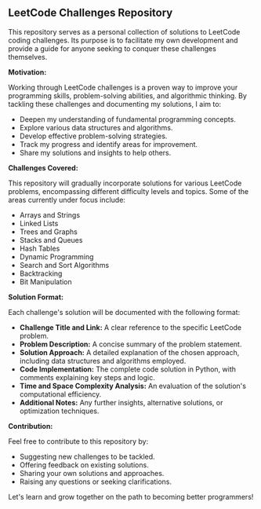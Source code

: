 ## LeetCode Challenges Repository

This repository serves as a personal collection of solutions to LeetCode coding challenges. Its purpose is to facilitate my own development and provide a guide for anyone seeking to conquer these challenges themselves.

**Motivation:**

Working through LeetCode challenges is a proven way to improve your programming skills, problem-solving abilities, and algorithmic thinking. By tackling these challenges and documenting my solutions, I aim to:

- Deepen my understanding of fundamental programming concepts.
- Explore various data structures and algorithms.
- Develop effective problem-solving strategies.
- Track my progress and identify areas for improvement.
- Share my solutions and insights to help others.

**Challenges Covered:**

This repository will gradually incorporate solutions for various LeetCode problems, encompassing different difficulty levels and topics. Some of the areas currently under focus include:

- Arrays and Strings
- Linked Lists
- Trees and Graphs
- Stacks and Queues
- Hash Tables
- Dynamic Programming
- Search and Sort Algorithms
- Backtracking
- Bit Manipulation

**Solution Format:**

Each challenge's solution will be documented with the following format:

- **Challenge Title and Link:** A clear reference to the specific LeetCode problem.
- **Problem Description:** A concise summary of the problem statement.
- **Solution Approach:** A detailed explanation of the chosen approach, including data structures and algorithms employed.
- **Code Implementation:** The complete code solution in Python, with comments explaining key steps and logic.
- **Time and Space Complexity Analysis:** An evaluation of the solution's computational efficiency.
- **Additional Notes:** Any further insights, alternative solutions, or optimization techniques.

**Contribution:**

Feel free to contribute to this repository by:

- Suggesting new challenges to be tackled.
- Offering feedback on existing solutions.
- Sharing your own solutions and approaches.
- Raising any questions or seeking clarifications.

Let's learn and grow together on the path to becoming better programmers!
